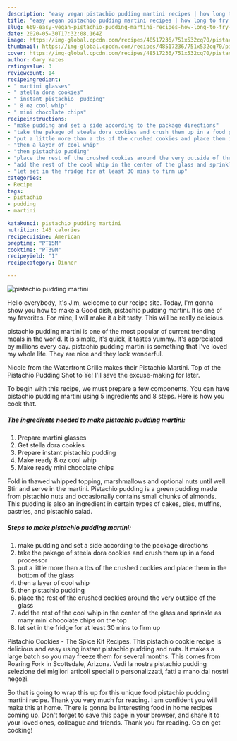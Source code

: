 ```yaml
---
description: "easy vegan pistachio pudding martini recipes | how long to fry pistachio pudding martini"
title: "easy vegan pistachio pudding martini recipes | how long to fry pistachio pudding martini"
slug: 669-easy-vegan-pistachio-pudding-martini-recipes-how-long-to-fry-pistachio-pudding-martini
date: 2020-05-30T17:32:08.164Z
image: https://img-global.cpcdn.com/recipes/48517236/751x532cq70/pistachio-pudding-martini-recipe-main-photo.jpg
thumbnail: https://img-global.cpcdn.com/recipes/48517236/751x532cq70/pistachio-pudding-martini-recipe-main-photo.jpg
cover: https://img-global.cpcdn.com/recipes/48517236/751x532cq70/pistachio-pudding-martini-recipe-main-photo.jpg
author: Gary Yates
ratingvalue: 3
reviewcount: 14
recipeingredient:
- " martini glasses"
- " stella dora cookies"
- " instant pistachio  pudding"
- " 8 oz cool whip"
- " mini chocolate chips"
recipeinstructions:
- "make pudding and set a side according to the package directions"
- "take the pakage of steela dora cookies and crush them up in a food processor"
- "put a little more than a tbs of the crushed cookies and place them in the bottom of the glass"
- "then a layer of cool whip"
- "then pistachio pudding"
- "place the rest of the crushed cookies around the very outside of the glass"
- "add the rest of the cool whip in the center of the glass and sprinkle as many mini chocolate chips on the top"
- "let set in the fridge for at least 30 mins to firm up"
categories:
- Recipe
tags:
- pistachio
- pudding
- martini

katakunci: pistachio pudding martini 
nutrition: 145 calories
recipecuisine: American
preptime: "PT15M"
cooktime: "PT39M"
recipeyield: "1"
recipecategory: Dinner

---
```



![pistachio pudding martini](https://img-global.cpcdn.com/recipes/48517236/751x532cq70/pistachio-pudding-martini-recipe-main-photo.jpg)

Hello everybody, it's Jim, welcome to our recipe site. Today, I'm gonna show you how to make a Good dish, pistachio pudding martini. It is one of my favorites. For mine, I will make it a bit tasty. This will be really delicious.

pistachio pudding martini is one of the most popular of current trending meals in the world. It is simple, it's quick, it tastes yummy. It's appreciated by millions every day. pistachio pudding martini is something that I've loved my whole life. They are nice and they look wonderful.

Nicole from the Waterfront Grille makes their Pistachio Martini. Top of the Pistachio Pudding Shot to Ye! I&#39;ll save the excuse-making for later.


To begin with this recipe, we must prepare a few components. You can have pistachio pudding martini using 5 ingredients and 8 steps. Here is how you cook that.

<!--inarticleads1-->

##### The ingredients needed to make pistachio pudding martini:

1. Prepare  martini glasses
1. Get  stella dora cookies
1. Prepare  instant pistachio  pudding
1. Make ready  8 oz cool whip
1. Make ready  mini chocolate chips


Fold in thawed whipped topping, marshmallows and optional nuts until well. Stir and serve in the martini. Pistachio pudding is a green pudding made from pistachio nuts and occasionally contains small chunks of almonds. This pudding is also an ingredient in certain types of cakes, pies, muffins, pastries, and pistachio salad. 

<!--inarticleads2-->

##### Steps to make pistachio pudding martini:

1. make pudding and set a side according to the package directions
1. take the pakage of steela dora cookies and crush them up in a food processor
1. put a little more than a tbs of the crushed cookies and place them in the bottom of the glass
1. then a layer of cool whip
1. then pistachio pudding
1. place the rest of the crushed cookies around the very outside of the glass
1. add the rest of the cool whip in the center of the glass and sprinkle as many mini chocolate chips on the top
1. let set in the fridge for at least 30 mins to firm up


Pistachio Cookies - The Spice Kit Recipes. This pistachio cookie recipe is delicious and easy using instant pistachio pudding and nuts. It makes a large batch so you may freeze them for several months. This comes from Roaring Fork in Scottsdale, Arizona. Vedi la nostra pistachio pudding selezione dei migliori articoli speciali o personalizzati, fatti a mano dai nostri negozi. 

So that is going to wrap this up for this unique food pistachio pudding martini recipe. Thank you very much for reading. I am confident you will make this at home. There is gonna be interesting food in home recipes coming up. Don't forget to save this page in your browser, and share it to your loved ones, colleague and friends. Thank you for reading. Go on get cooking!
